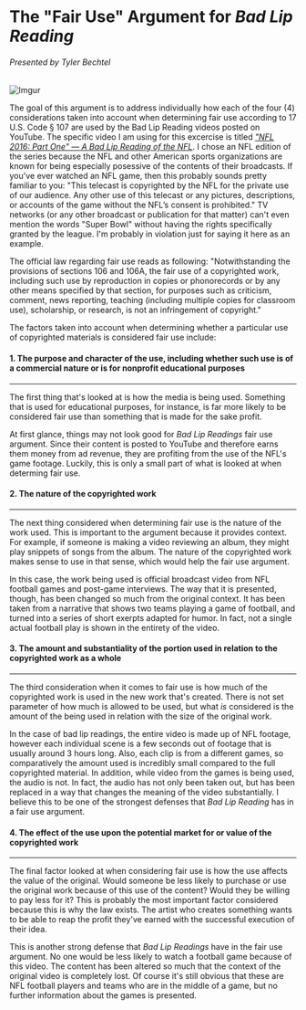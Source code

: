 # The "Fair Use" Argument for *Bad Lip Reading*
###### Presented by Tyler Bechtel 
![Imgur](http://i.imgur.com/8S1dfas.png) 

The goal of this argument is to address individually how each of the four (4) considerations taken into account when determining fair use according to 17 U.S. Code § 107 are used by the Bad Lip Reading videos posted on YouTube.  The specific video I am using for this excercise is titled [*"NFL 2016: Part One" — A Bad Lip Reading of the NFL*](https://www.youtube.com/watch?v=W-kGosnzvjU).  I chose an NFL edition of the series because the NFL and other American sports organizations are known for being especially posessive of the contents of their broadcasts.  If you've ever watched an NFL game, then this probably sounds pretty familiar to you: "This telecast is copyrighted by the NFL for the private use of our audience. Any other use of this telecast or any pictures, descriptions, or accounts of the game without the NFL’s consent is prohibited." TV networks (or any other broadcast or publication for that matter) can't even mention the words "Super Bowl" without having the rights specifically granted by the league. I'm probably in violation just for saying it here as an example.


The official law regarding fair use reads as following: "Notwithstanding the provisions of sections 106 and 106A, the fair use of a copyrighted work, including such use by reproduction in copies or phonorecords or by any other means specified by that section, for purposes such as criticism, comment, news reporting, teaching (including multiple copies for classroom use), scholarship, or research, is not an infringement of copyright."

The factors taken into account when determining whether a particular use of copyrighted materials is considered fair use include:


#### 1. The purpose and character of the use, including whether such use is of a commercial nature or is for nonprofit educational purposes
____
The first thing that's looked at is how the media is being used.  Something that is used for educational purposes, for instance, is far more likely to be considered fair use than something that is made for the sake profit.

At first glance, things may not look good for *Bad Lip Readings* fair use argument.  Since their content is posted to YouTube and therefore earns them money from ad revenue, they are profiting from the use of the NFL's game footage.  Luckily, this is only a small part of what is looked at when determing fair use.

#### 2. The nature of the copyrighted work
----
The next thing considered when determining fair use is the nature of the work used.  This is important to the argument because it provides context.  For example, if someone is making a video reviewing an album, they might play snippets of songs from the album. The nature of the copyrighted work makes sense to use in that sense, which would help the fair use argument.

In this case, the work being used is official broadcast video from NFL football games and post-game interviews. The way that it is presented, though, has been changed so much from the original context.  It has been taken from a narrative that shows two teams playing a game of football, and turned into a series of short exerpts adapted for humor.  In fact, not a single actual football play is shown in the entirety of the video.

#### 3. The amount and substantiality of the portion used in relation to the copyrighted work as a whole
----
The third consideration when it comes to fair use is how much of the copyrighted work is used in the new work that's created. There is not set parameter of how much is allowed to be used, but what *is* considered is the amount of the being used in relation with the size of the original work.

In the case of bad lip readings, the entire video is made up of NFL footage, however each individual scene is a few seconds out of footage that is usually around 3 hours long.  Also, each clip is from a different games, so comparatively the amount used is incredibly small compared to the full copyrighted material. In addition, while video from the games is being used, the audio is not.  In fact, the audio has not only been taken out, but has been replaced in a way that changes the meaning of the video substantially.  I believe this to be one of the strongest defenses that *Bad Lip Reading* has in a fair use argument.

#### 4. The effect of the use upon the potential market for or value of the copyrighted work
----

The final factor looked at when considering fair use is how the use affects the value of the original.  Would someone be less likely to purchase or use the original work because of this use of the content?  Would they be willing to pay less for it?  This is probably the most important factor considered because this is why the law exists.  The artist who creates something wants to be able to reap the profit they've earned with the successful execution of their idea.

This is another strong defense that *Bad Lip Readings* have in the fair use argument.  No one would be less likely to watch a football game because of this video.  The content has been altered so much that the context of the original video is completely lost.  Of course it's still obvious that these are NFL football players and teams who are in the middle of a game, but no further information about the games is presented.  




